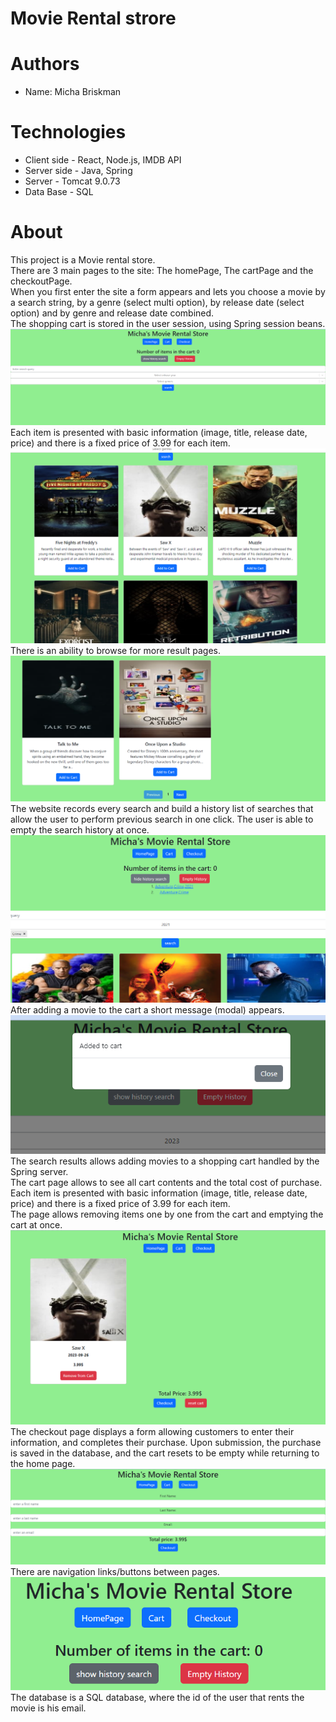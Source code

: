 # Movie Rental strore

# Authors
* Name: Micha Briskman

# Technologies
* Client side - React, Node.js, IMDB API
* Server side - Java, Spring
* Server - Tomcat 9.0.73 
* Data Base - SQL

# About
This project is a Movie rental store. </br>
There are 3 main pages to the site: The homePage, The cartPage and the checkoutPage.</br>
When you first enter the site a form appears and lets you choose a movie by a search string, by a genre (select multi option), by release date (select option) 
and by genre and release date combined. </br>
The shopping cart is stored in the user session, using Spring session beans.</br>
![](imgs/HomePage.png)
</br>
Each item is presented with basic information (image, title, release date, price) and there is a fixed price of 3.99 for each item. 
 ![](imgs/moviesShow.png)
 </br>
 There is an ability to browse for more result pages.
 ![](imgs/browsPages.png)
The website records every search and build a history list of searches that allow the user to perform previous search in one click. 
The user is able to empty the search history at once.
![](imgs/showhistory.png)
</br>
After adding a movie to the cart a short message (modal) appears.
![](imgs/modalAddedTocart.png)
The search results allows adding movies to a shopping cart handled by the Spring server.</br>
The cart page allows to see all cart contents and the total cost of purchase. </br>
Each item is presented with basic information (image, title, release date, price) and there is a fixed price of 3.99 for each item. </br>
The page allows removing items one by one from the cart and emptying the cart at once.
![](imgs/cartPage.png)
</br>
The checkout page displays a form allowing customers to enter their information, and completes their purchase. 
Upon submission, the purchase is saved in the database, and the cart resets to be empty while returning to the home page.
![](imgs/formToCheckout.png)
There are navigation links/buttons between pages.
![](imgs/buttons.png)
The database is a SQL database, where the id of the user that rents the movie is his email.
  

